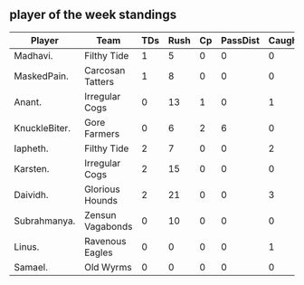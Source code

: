 

## player of the week standings

| Player      | Team             | TDs  | Rush | Cp   | PassDist | Caughts | Cas  | Blocks | Sacks | MVPs | SPP  |
|-------------|------------------|------|------|------|----------|---------|------|--------|-------|------|------|
| Madhavi.      | Filthy Tide      |    1 |    5 |    0 |        0 |       0 |    1 |      5 |     1 |    1 |   10 |
| MaskedPain.   | Carcosan Tatters |    1 |    8 |    0 |        0 |       0 |    0 |      1 |     0 |    1 |    8 |
| Anant.        | Irregular Cogs   |    0 |   13 |    1 |        0 |       1 |    0 |      2 |     0 |    1 |    8 |
| KnuckleBiter. | Gore Farmers     |    0 |    6 |    2 |        6 |       0 |    0 |      0 |     0 |    1 |    7 |
| Iapheth.      | Filthy Tide      |    2 |    7 |    0 |        0 |       2 |    0 |      1 |     0 |    0 |    6 |
| Karsten.      | Irregular Cogs   |    2 |   15 |    0 |        0 |       0 |    0 |      4 |     0 |    0 |    6 |
| Daividh.      | Glorious Hounds  |    2 |   21 |    0 |        0 |       3 |    0 |      1 |     0 |    0 |    6 |
| Subrahmanya.  | Zensun Vagabonds |    0 |   10 |    0 |        0 |       0 |    0 |      0 |     0 |    1 |    5 |
| Linus.        | Ravenous Eagles  |    0 |    0 |    0 |        0 |       1 |    0 |      1 |     1 |    1 |    5 |
| Samael.       | Old Wyrms        |    0 |    0 |    0 |        0 |       0 |    0 |      2 |     0 |    1 |    5 |
